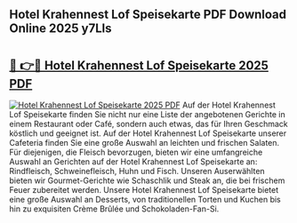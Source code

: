 ## Hotel Krahennest Lof Speisekarte PDF Download Online 2025 y7Lls

# <h2><a href="http://gc9cc4.nevu.top/?p=Hotel+Krahennest+Lof+Speisekarte">🔗 👉🔴 Hotel Krahennest Lof Speisekarte 2025 PDF</a></h2>

[![Hotel Krahennest Lof Speisekarte 2025 PDF](https://i.imgur.com/dBaPXMq.png)](http://gc9cc4.nevu.top/?p=Hotel+Krahennest+Lof+Speisekarte)
Auf der Hotel Krahennest Lof Speisekarte finden Sie nicht nur eine Liste der angebotenen Gerichte in einem Restaurant oder Café, sondern auch etwas, das für Ihren Geschmack köstlich und geeignet ist. Auf der Hotel Krahennest Lof Speisekarte unserer Cafeteria finden Sie eine große Auswahl an leichten und frischen Salaten. Für diejenigen, die Fleisch bevorzugen, bieten wir eine umfangreiche Auswahl an Gerichten auf der Hotel Krahennest Lof Speisekarte an: Rindfleisch, Schweinefleisch, Huhn und Fisch. Unseren Auserwählten bieten wir Gourmet-Gerichte wie Schaschlik und Steak an, die bei frischem Feuer zubereitet werden. Unsere Hotel Krahennest Lof Speisekarte bietet eine große Auswahl an Desserts, von traditionellen Torten und Kuchen bis hin zu exquisiten Crème Brûlée und Schokoladen-Fan-Si.
